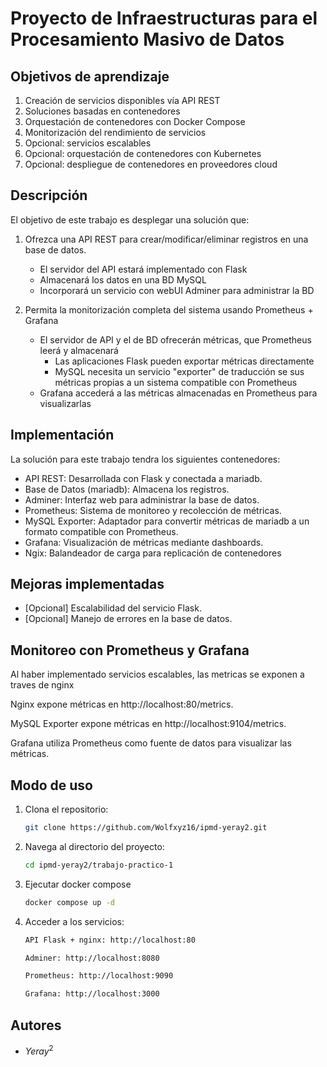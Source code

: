 # Proyecto de Infraestructuras para el Procesamiento Masivo de Datos

## Objetivos de aprendizaje
1. Creación de servicios disponibles vía API REST
2. Soluciones basadas en contenedores
3. Orquestación de contenedores con Docker Compose
4. Monitorización del rendimiento de servicios
5. Opcional: servicios escalables
6. Opcional: orquestación de contenedores con Kubernetes
7. Opcional: despliegue de contenedores en proveedores cloud

## Descripción
El objetivo de este trabajo es desplegar una solución que:

1. Ofrezca una API REST para crear/modificar/eliminar registros en una base de datos.
    * El servidor del API estará implementado con Flask
    * Almacenará los datos en una BD MySQL
    * Incorporará un servicio con webUI Adminer para administrar la BD

2. Permita la monitorización completa del sistema usando Prometheus + Grafana
    * El servidor de API y el de BD ofrecerán métricas, que Prometheus leerá y almacenará
        * Las aplicaciones Flask pueden exportar métricas directamente
        * MySQL necesita un servicio "exporter" de traducción se sus métricas propias a un sistema
            compatible con Prometheus
    * Grafana accederá a las métricas almacenadas en Prometheus para visualizarlas

## Implementación 
La solución para este trabajo tendra los siguientes contenedores:
* API REST: Desarrollada con Flask y conectada a mariadb.
* Base de Datos (mariadb): Almacena los registros.
* Adminer: Interfaz web para administrar la base de datos.
* Prometheus: Sistema de monitoreo y recolección de métricas.
* MySQL Exporter: Adaptador para convertir métricas de mariadb a un formato compatible con Prometheus.
* Grafana: Visualización de métricas mediante dashboards.
* Ngix: Balandeador de carga para replicación de contenedores

## Mejoras implementadas
* [Opcional] Escalabilidad del servicio Flask.
* [Opcional] Manejo de errores en la base de datos.


## Monitoreo con Prometheus y Grafana
Al haber implementado servicios escalables, las metricas se exponen a traves de nginx 

Nginx expone métricas en http://localhost:80/metrics.

MySQL Exporter expone métricas en http://localhost:9104/metrics.

Grafana utiliza Prometheus como fuente de datos para visualizar las métricas.


## Modo de uso
1. Clona el repositorio:
    ```bash
    git clone https://github.com/Wolfxyz16/ipmd-yeray2.git
    ```
2. Navega al directorio del proyecto:
    ```bash
    cd ipmd-yeray2/trabajo-practico-1
    ```
3. Ejecutar docker compose
    ```bash
    docker compose up -d
    ```
4. Acceder a los servicios:
    ```bash
    API Flask + nginx: http://localhost:80

    Adminer: http://localhost:8080

    Prometheus: http://localhost:9090

    Grafana: http://localhost:3000
    ```
## Autores
* $Yeray^2$